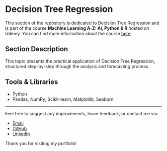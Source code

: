 # Decision Tree Regression

This section of the repository is dedicated to Decision Tree Regression and is part of the course **Machine Learning A-Z: AI, Python & R** hosted on Udemy. You can find more information about the course [here](https://www.udemy.com/course/machinelearning/).

## Section Description

This topic presents the practical application of Decision Tree Regression, structured step-by-step through the analysis and forecasting process.

## Tools & Libraries

- Python
- Pandas, NumPy, Scikit-learn, Matplotlib, Seaborn

---

Feel free to suggest any improvements, leave feedback, or contact me via:
- [Email](mailto:daluchki@gmail.com)
- [GitHub](https://github.com/daluchkin)
- [LinkedIn](https://www.linkedin.com/in/dmitry-luchkin/)

Thank you for visiting my portfolio!

